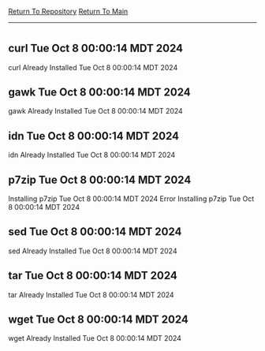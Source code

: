 [Return To Repository](https://github.com/DigitalWarrior/piholeparser/)
[Return To Main](https://github.com/DigitalWarrior/piholeparser/blob/master/RecentRunLogs/Mainlog.md)
____________________________________
# 
## curl Tue Oct  8 00:00:14 MDT 2024
curl Already Installed Tue Oct  8 00:00:14 MDT 2024
## gawk Tue Oct  8 00:00:14 MDT 2024
gawk Already Installed Tue Oct  8 00:00:14 MDT 2024
## idn Tue Oct  8 00:00:14 MDT 2024
idn Already Installed Tue Oct  8 00:00:14 MDT 2024
## p7zip Tue Oct  8 00:00:14 MDT 2024
Installing p7zip Tue Oct  8 00:00:14 MDT 2024
Error Installing p7zip Tue Oct  8 00:00:14 MDT 2024
## sed Tue Oct  8 00:00:14 MDT 2024
sed Already Installed Tue Oct  8 00:00:14 MDT 2024
## tar Tue Oct  8 00:00:14 MDT 2024
tar Already Installed Tue Oct  8 00:00:14 MDT 2024
## wget Tue Oct  8 00:00:14 MDT 2024
wget Already Installed Tue Oct  8 00:00:14 MDT 2024
